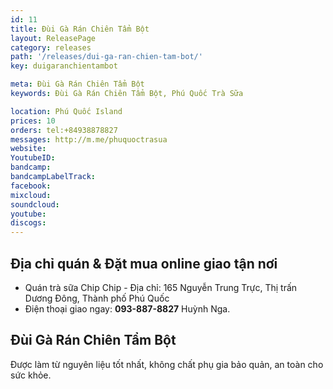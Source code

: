 ```yaml
---
id: 11
title: Đùi Gà Rán Chiên Tẩm Bột
layout: ReleasePage
category: releases
path: '/releases/dui-ga-ran-chien-tam-bot/'
key: duigaranchientambot

meta: Đùi Gà Rán Chiên Tẩm Bột
keywords: Đùi Gà Rán Chiên Tẩm Bột, Phú Quốc Trà Sữa

location: Phú Quốc Island
prices: 10
orders: tel:+84938878827
messages: http://m.me/phuquoctrasua
website: 
YoutubeID: 
bandcamp: 
bandcampLabelTrack: 
facebook: 
mixcloud: 
soundcloud: 
youtube: 
discogs: 
---
```


## Địa chỉ quán & Đặt mua online giao tận nơi

- Quán trà sữa Chip Chip - Địa chỉ: 165 Nguyễn Trung Trực, Thị trấn Dương Đông, Thành phố Phú Quốc
- Điện thoại giao ngay: **093-887-8827** Huỳnh Nga.

## Đùi Gà Rán Chiên Tẩm Bột
Được làm từ nguyên liệu tốt nhất, không chất phụ gia bảo quản, an toàn cho sức khỏe.